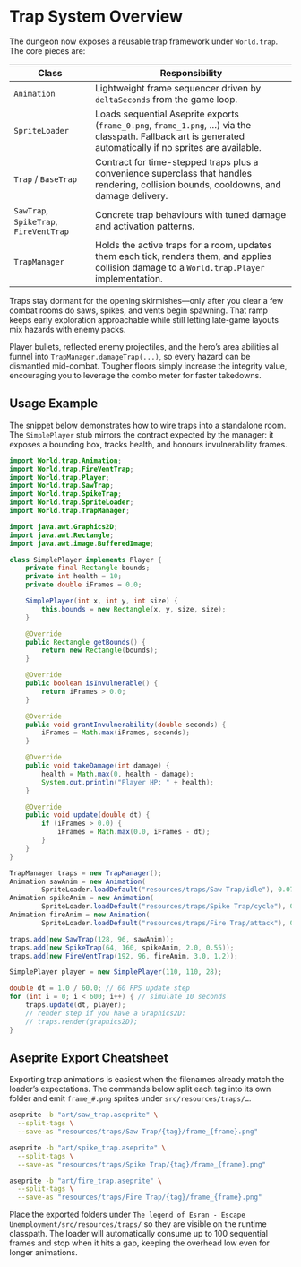 # Trap System Overview

The dungeon now exposes a reusable trap framework under `World.trap`. The core
pieces are:

| Class | Responsibility |
| ----- | -------------- |
| `Animation` | Lightweight frame sequencer driven by `deltaSeconds` from the game loop. |
| `SpriteLoader` | Loads sequential Aseprite exports (`frame_0.png`, `frame_1.png`, …) via the classpath. Fallback art is generated automatically if no sprites are available. |
| `Trap` / `BaseTrap` | Contract for time-stepped traps plus a convenience superclass that handles rendering, collision bounds, cooldowns, and damage delivery. |
| `SawTrap`, `SpikeTrap`, `FireVentTrap` | Concrete trap behaviours with tuned damage and activation patterns. |
| `TrapManager` | Holds the active traps for a room, updates them each tick, renders them, and applies collision damage to a `World.trap.Player` implementation. |

Traps stay dormant for the opening skirmishes—only after you clear a few combat
rooms do saws, spikes, and vents begin spawning. That ramp keeps early
exploration approachable while still letting late-game layouts mix hazards with
enemy packs.

Player bullets, reflected enemy projectiles, and the hero’s area abilities all funnel into
`TrapManager.damageTrap(...)`, so every hazard can be dismantled mid-combat. Tougher
floors simply increase the integrity value, encouraging you to leverage the combo meter
for faster takedowns.

## Usage Example

The snippet below demonstrates how to wire traps into a standalone room. The
`SimplePlayer` stub mirrors the contract expected by the manager: it exposes a
bounding box, tracks health, and honours invulnerability frames.

```java
import World.trap.Animation;
import World.trap.FireVentTrap;
import World.trap.Player;
import World.trap.SawTrap;
import World.trap.SpikeTrap;
import World.trap.SpriteLoader;
import World.trap.TrapManager;

import java.awt.Graphics2D;
import java.awt.Rectangle;
import java.awt.image.BufferedImage;

class SimplePlayer implements Player {
    private final Rectangle bounds;
    private int health = 10;
    private double iFrames = 0.0;

    SimplePlayer(int x, int y, int size) {
        this.bounds = new Rectangle(x, y, size, size);
    }

    @Override
    public Rectangle getBounds() {
        return new Rectangle(bounds);
    }

    @Override
    public boolean isInvulnerable() {
        return iFrames > 0.0;
    }

    @Override
    public void grantInvulnerability(double seconds) {
        iFrames = Math.max(iFrames, seconds);
    }

    @Override
    public void takeDamage(int damage) {
        health = Math.max(0, health - damage);
        System.out.println("Player HP: " + health);
    }

    @Override
    public void update(double dt) {
        if (iFrames > 0.0) {
            iFrames = Math.max(0.0, iFrames - dt);
        }
    }
}

TrapManager traps = new TrapManager();
Animation sawAnim = new Animation(
        SpriteLoader.loadDefault("resources/traps/Saw Trap/idle"), 0.07);
Animation spikeAnim = new Animation(
        SpriteLoader.loadDefault("resources/traps/Spike Trap/cycle"), 0.08);
Animation fireAnim = new Animation(
        SpriteLoader.loadDefault("resources/traps/Fire Trap/attack"), 0.06);

traps.add(new SawTrap(128, 96, sawAnim));
traps.add(new SpikeTrap(64, 160, spikeAnim, 2.0, 0.55));
traps.add(new FireVentTrap(192, 96, fireAnim, 3.0, 1.2));

SimplePlayer player = new SimplePlayer(110, 110, 28);

double dt = 1.0 / 60.0; // 60 FPS update step
for (int i = 0; i < 600; i++) { // simulate 10 seconds
    traps.update(dt, player);
    // render step if you have a Graphics2D:
    // traps.render(graphics2D);
}
```

## Aseprite Export Cheatsheet

Exporting trap animations is easiest when the filenames already match the
loader’s expectations. The commands below split each tag into its own folder and
emit `frame_#.png` sprites under `src/resources/traps/…`.

```bash
aseprite -b "art/saw_trap.aseprite" \
  --split-tags \
  --save-as "resources/traps/Saw Trap/{tag}/frame_{frame}.png"

aseprite -b "art/spike_trap.aseprite" \
  --split-tags \
  --save-as "resources/traps/Spike Trap/{tag}/frame_{frame}.png"

aseprite -b "art/fire_trap.aseprite" \
  --split-tags \
  --save-as "resources/traps/Fire Trap/{tag}/frame_{frame}.png"
```

Place the exported folders under `The legend of Esran - Escape
Unemployment/src/resources/traps/` so they are visible on the runtime classpath.
The loader will automatically consume up to 100 sequential frames and stop when
it hits a gap, keeping the overhead low even for longer animations.
